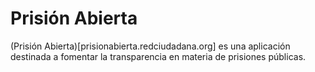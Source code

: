 # Prisión Abierta

(Prisión Abierta)[prisionabierta.redciudadana.org] es una aplicación destinada a fomentar
la transparencia en materia de prisiones públicas.
